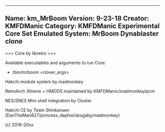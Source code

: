 -----------------------
Name: km_MrBoom
Version: 9-23-18
Creator: KMFDManic
Category: KMFDManic Experimental Core Set
Emulated System: MrBoom Dynablaster clone
-----------------------
=== Core by libretro ===

Available executables and arguments to run Core:
- /bin/mrboom <rom> <clover_args>

Hakchi module system by madmonkey

RetroArch Xtreme + HMODS maintained by KMFDManic/madmonkey/pcm

NES/SNES Mini shell integration by Cluster

Hakchi CE by Team Shinkansen (DanTheMan827/princess_daphie/skogaby/madmonkey)

(c) 2016-20xx
